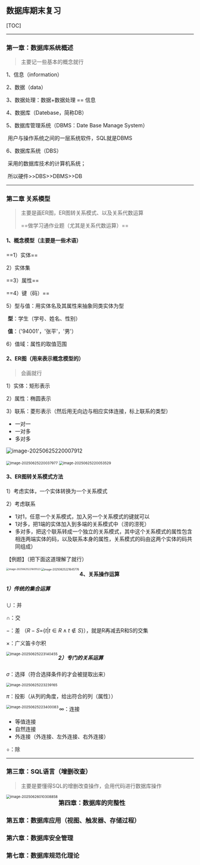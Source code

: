 ## 数据库期末复习

[TOC]

------

### 第一章：数据库系统概述

> 主要记一些基本的概念就行

1、信息（information）

2、数据（data）

3、数据处理：数据+数据处理 == 信息

4、数据库（Datebase，简称DB）

5、数据库管理系统（DBMS：Date Base Manage System）

​	用户与操作系统之间的一层系统软件，SQL就是DBMS

6、数据库系统（DBS）

​	采用的数据库技术的计算机系统；

​	所以硬件>>DBS>>DBMS>>DB

------

### 第二章 关系模型

> 主要是画ER图，ER图转关系模式、以及关系代数运算
>
> ==做学习通作业题（尤其是关系代数运算）==

#### 1、概念模型（主要是一些术语）

==1）实体==

2）实体集

==3）属性==

==4）键（码）==

5）型与值：用实体名及其属性来抽象同类实体为型

​      **型**：学生（学号、姓名、性别）

​      **值**：（'94001'，'张平'，'男'）

6）值域：属性的取值范围

#### 2、ER图（用来表示概念模型的）

> 会画就行

1）实体：矩形表示

2）属性：椭圆表示

3）联系：菱形表示（然后用无向边与相应实体连接，标上联系的类型）

- 一对一
- 一对多
- 多对多

![image-20250625220007912](C:\Users\Duuuzx\AppData\Roaming\Typora\typora-user-images\image-20250625220007912.png)

<img src="C:\Users\Duuuzx\AppData\Roaming\Typora\typora-user-images\image-20250625220037977.png" alt="image-20250625220037977" style="zoom: 67%;" />

<img src="C:\Users\Duuuzx\AppData\Roaming\Typora\typora-user-images\image-20250625220053529.png" alt="image-20250625220053529" style="zoom:67%;" />

#### 3、ER图转关系模式方法

1）考虑实体，一个实体转换为一个关系模式

2）考虑联系

- 1对1，任意一个关系模式，加入另一个关系模式的键就可以
- 1对多，把1端的实体加入到多端的关系模式中（涝的涝死）
- 多对多，把这个联系转成一个独立的关系模式，其中这个关系模式的属性包含相连两端实体的码，以及联系本身的属性，关系模式的码由这两个实体的码共同组成）

【例题】（把下面这道理解了就行）

<img align="left" src="C:\Users\Duuuzx\AppData\Roaming\Typora\typora-user-images\image-20250625221605523.png" alt="image-20250625221605523" style="zoom: 45%;" />

<img align="left" src="C:\Users\Duuuzx\AppData\Roaming\Typora\typora-user-images\image-20250625221645776.png" alt="image-20250625221645776" style="zoom:50%;" />

#### 4、关系操作运算

##### 1）传统的集合运算

$\cup$：并

$\cap$：交

$-$：差 （$R-S=${$t|t\in{R}\wedge{t\notin{S}}$}），就是R再减去R和S的交集

$\times$：广义笛卡尔积

<img align="left" src="C:\Users\Duuuzx\AppData\Roaming\Typora\typora-user-images\image-20250625223140455.png" alt="image-20250625223140455" style="zoom: 67%;" />

##### 2）专门的关系运算

$\sigma$：选择（符合选择条件的才会被提取出来）

<img aligh="left" src="C:\Users\Duuuzx\AppData\Roaming\Typora\typora-user-images\image-20250625223239165.png" alt="image-20250625223239165" style="zoom:67%;" />

$\pi$：投影（从列的角度，给出符合的列（属性））

<img align="left" src="C:\Users\Duuuzx\AppData\Roaming\Typora\typora-user-images\image-20250625223400083.png" alt="image-20250625223400083" style="zoom: 67%;" />

$\infty$：连接

- 等值连接
- 自然连接
- 外连接（外连接、左外连接、右外连接）

$\div$：除

------

### 第三章：SQL语言（增删改查）

> 主要是要懂得SQL的增删改查操作，会用代码进行数据库操作

<img align="left" src="C:\Users\Duuuzx\AppData\Roaming\Typora\typora-user-images\image-20250626010308858.png" alt="image-20250626010308858" style="zoom: 67%;" />





### 第四章：数据库的完整性

### 第五章：数据库应用（视图、触发器、存储过程）

### 第六章：数据库安全管理

### 第七章：数据库规范化理论

